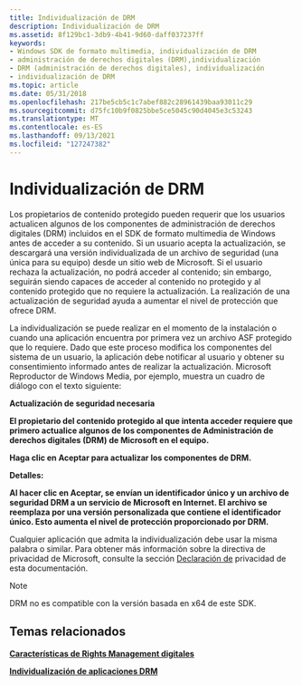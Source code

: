 ```yaml
---
title: Individualización de DRM
description: Individualización de DRM
ms.assetid: 8f129bc1-3db9-4b41-9d60-daff037237ff
keywords:
- Windows SDK de formato multimedia, individualización de DRM
- administración de derechos digitales (DRM),individualización
- DRM (administración de derechos digitales), individualización
- individualización de DRM
ms.topic: article
ms.date: 05/31/2018
ms.openlocfilehash: 217be5cb5c1c7abef882c28961439baa93011c29
ms.sourcegitcommit: d75fc10b9f0825bbe5ce5045c90d4045e3c53243
ms.translationtype: MT
ms.contentlocale: es-ES
ms.lasthandoff: 09/13/2021
ms.locfileid: "127247382"
---
```

# <a name="drm-individualization"></a>Individualización de DRM

Los propietarios de contenido protegido pueden requerir que los usuarios actualicen algunos de los componentes de administración de derechos digitales (DRM) incluidos en el SDK de formato multimedia de Windows antes de acceder a su contenido. Si un usuario acepta la actualización, se descargará una versión individualizada de un archivo de seguridad (una única para su equipo) desde un sitio web de Microsoft. Si el usuario rechaza la actualización, no podrá acceder al contenido; sin embargo, seguirán siendo capaces de acceder al contenido no protegido y al contenido protegido que no requiere la actualización. La realización de una actualización de seguridad ayuda a aumentar el nivel de protección que ofrece DRM.

La individualización se puede realizar en el momento de la instalación o cuando una aplicación encuentra por primera vez un archivo ASF protegido que lo requiere. Dado que este proceso modifica los componentes del sistema de un usuario, la aplicación debe notificar al usuario y obtener su consentimiento informado antes de realizar la actualización. Microsoft Reproductor de Windows Media, por ejemplo, muestra un cuadro de diálogo con el texto siguiente:

**Actualización de seguridad necesaria**

**El propietario del contenido protegido al que intenta acceder requiere que primero actualice algunos de los componentes de Administración de derechos digitales (DRM) de Microsoft en el equipo.**

**Haga clic en Aceptar para actualizar los componentes de DRM.**

**Detalles:**

**Al hacer clic en Aceptar, se envían un identificador único y un archivo de seguridad DRM a un servicio de Microsoft en Internet. El archivo se reemplaza por una versión personalizada que contiene el identificador único. Esto aumenta el nivel de protección proporcionado por DRM.**

Cualquier aplicación que admita la individualización debe usar la misma palabra o similar. Para obtener más información sobre la directiva de privacidad de Microsoft, consulte la sección [Declaración de](privacy-statement.md) privacidad de esta documentación.

> [!Note]  
> DRM no es compatible con la versión basada en x64 de este SDK.

 

## <a name="related-topics"></a>Temas relacionados

<dl> <dt>

[**Características de Rights Management digitales**](digital-rights-management-features.md)
</dt> <dt>

[**Individualización de aplicaciones DRM**](individualizing-drm-applications.md)
</dt> </dl>

 

 




